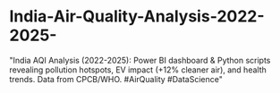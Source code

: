 # India-Air-Quality-Analysis-2022-2025-
"India AQI Analysis (2022-2025): Power BI dashboard &amp; Python scripts revealing pollution hotspots, EV impact (+12% cleaner air), and health trends. Data from CPCB/WHO. #AirQuality #DataScience"
